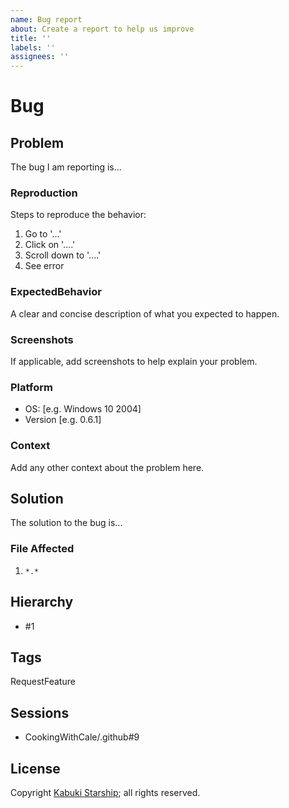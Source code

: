 ```yaml
---
name: Bug report
about: Create a report to help us improve
title: ''
labels: ''
assignees: ''
---
```

# Bug

## Problem

The bug I am reporting is...

### Reproduction

Steps to reproduce the behavior:

1. Go to '...'
2. Click on '....'
3. Scroll down to '....'
4. See error

### ExpectedBehavior

A clear and concise description of what you expected to happen.

### Screenshots

If applicable, add screenshots to help explain your problem.

### Platform

 - OS: [e.g. Windows 10 2004]
 - Version [e.g. 0.6.1]

### Context

Add any other context about the problem here.

## Solution

The solution to the bug is...

### File Affected

1. `*.*`

## Hierarchy

* #1

## Tags

RequestFeature

## Sessions

* CookingWithCale/.github#9

## License

Copyright [Kabuki Starship](https://kabukistarship.com); all rights reserved.
